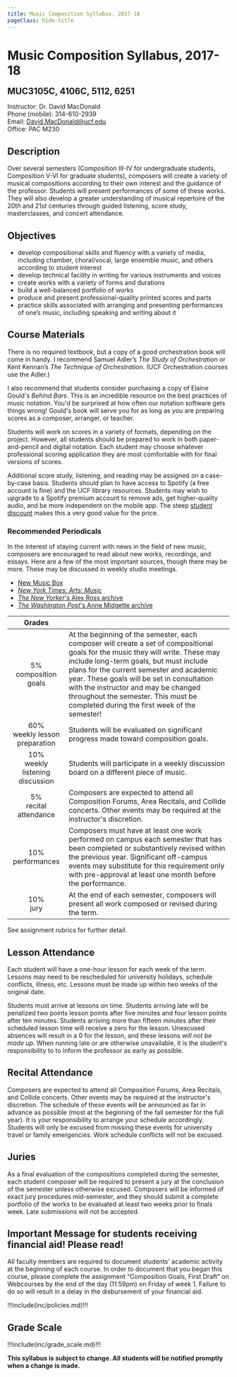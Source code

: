 ```yaml
---
title: Music Composition Syllabus, 2017-18
pageClass: hide-title
---
```


# Music Composition Syllabus, 2017-18

<span style="font-size:1.4em; font-weight: bold">MUC3105C, 4106C, 5112, 6251</span>

Instructor: Dr. David MacDonald  
Phone (mobile): 314-610-2939  
Email: David.MacDonald@ucf.edu  
Office: PAC M230  

## Description

Over several semesters (Composition III-IV for undergraduate students, Composition V-VI for graduate students), composers will create a variety of musical compositions according to their own interest and the guidance of the professor. Students will present performances of some of these works. They will also develop a greater understanding of musical repertoire of the 20th and 21st centuries through guided listening, score study, masterclasses, and concert attendance.

## Objectives

- develop compositional skills and fluency with a variety of media, including chamber, choral/vocal, large ensemble music, and others according to student interest
- develop technical facility in writing for various instruments and voices
- create works with a variety of forms and durations
- build a well-balanced portfolio of works
- produce and present professional-quality printed scores and parts
- practice skills associated with arranging and presenting performances of one’s music, including speaking and writing about it

## Course Materials

There is no required textbook, but a copy of a good orchestration book will come in handy. I recommend Samuel Adler’s _The Study of Orchestration_ or Kent Kennan’s _The Technique of Orchestration_. (UCF Orchestration courses use the Adler.)

I also recommend that students consider purchasing a copy of Elaine Gould's _Behind Bars_. This is an incredible resource on the best practices of music notation. You'd be surprised at how often our notation software gets things wrong! Gould's book will serve you for as long as you are preparing scores as a composer, arranger, or teacher. 

Students will work on scores in a variety of formats, depending on the project. However, all students should be prepared to work in both paper-and-pencil and digital notation. Each student may choose whatever professional scoring application they are most comfortable with for final versions of scores.

Additional score study, listening, and reading may be assigned on a case-by-case basis. Students should plan to have access to Spotify (a free account is fine) and the UCF library resources. Students may wish to upgrade to a Spotify premium account to remove ads, get higher-quality audio, and be more independent on the mobile app. The steep [student discount](https://www.spotify.com/us/student/) makes this a very good value for the price.  

### Recommended Periodicals

In the interest of staying current with news in the field of new music, composers are encouraged to read about new works, recordings, and essays. Here are a few of the most important sources, though there may be more. These may be discussed in weekly studio meetings.

- [New Music Box](http://www.newmusicbox.org/)
- [_New York Times: Arts: Music_](http://www.nytimes.com/section/arts/music)
- [_The New Yorker_'s Alex Ross archive](http://www.newyorker.com/contributors/alex-ross/all)
- [_The Washington Post_'s Anne Midgette archive](https://www.washingtonpost.com/people/anne-midgette/)

| Grades ||
| :---: | --- |
| 5%<br>composition goals | At the beginning of the semester, each composer will create a set of compositional goals for the music they will write. These may include long-term goals, but must include plans for the current semester and academic year. These goals will be set in consultation with the instructor and may be changed throughout the semester. This must be completed during the first week of the semester! |
| 60%<br>weekly lesson preparation | Students will be evaluated on significant progress made toward composition goals. |
| 10%<br>weekly listening discussion | Students will participate in a weekly discussion board on a different piece of music. |
| 5%<br>recital attendance | Composers are expected to attend all Composition Forums, Area Recitals, and Collide concerts. Other events may be required at the instructor's discretion. |
| 10%<br>performances | Composers must have at least one work performed on campus each semester that has been completed or substantively revised within the previous year. Significant off-campus events may substitute for this requirement only with pre-approval at least one month before the performance. |
| 10%<br>jury | At the end of each semester, composers will present all work composed or revised during the term. |

See assignment rubrics for further detail.

## Lesson Attendance

Each student will have a one-hour lesson for each week of the term. Lessons may need to be rescheduled for university holidays, schedule conflicts, illness, etc. Lessons must be made up within two weeks of the original date.

Students must arrive at lessons on time. Students arriving late will be penalized two points lesson points after five minutes and four lesson points after ten minutes. Students arriving more than fifteen minutes after their scheduled lesson time will receive a zero for the lesson. Unexcused absences will result in a 0 for the lesson, and these lessons _will not be made up_. When running late or are otherwise unavailable, it is the student's responsibility to to inform the professor as early as possible.

## Recital Attendance

Composers are expected to attend all Composition Forums, Area Recitals, and Collide concerts. Other events may be required at the instructor's discretion. The schedule of these events will be announced as far in advance as possible (most at the beginning of the fall semester for the full year). It is your responsibility to arrange your schedule accordingly. Students will only be excused from missing these events for university travel or family emergencies. Work schedule conflicts will not be excused.

## Juries

As a final evaluation of the compositions completed during the semester, each student composer will be required to present a jury at the conclusion of the semester unless otherwise excused. Composers will be informed of exact jury procedures mid-semester, and they should submit a complete portfolio of the works to be evaluated at least two weeks prior to finals week. Late submissions will not be accepted.

## Important Message for students receiving financial aid! Please read!

All faculty members are required to document students' academic activity at the beginning of each course. In order to document that you began this course, please complete the assignment “Composition Goals, First Draft” on Webcourses by the end of the day (11:59pm) on Friday of week 1. Failure to do so will result in a delay in the disbursement of your financial aid.

!!!include(inc/policies.md)!!!

## Grade Scale

!!!include(inc/grade_scale.md)!!!

**This syllabus is subject to change. All students will be notified promptly when a change is made.**
